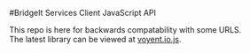 #BridgeIt Services Client JavaScript API

This repo is here for backwards compatability with some URLS.  
The latest library can be viewed at [voyent.io.js](https://github.com/Voyent/voyent.io.js).